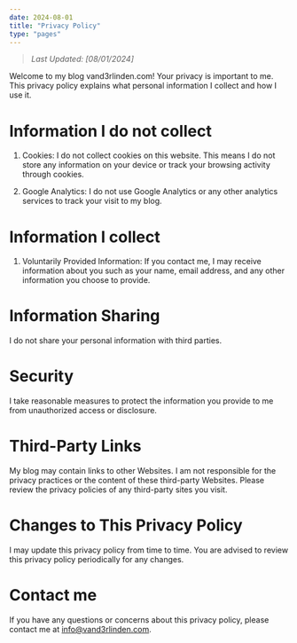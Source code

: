 ```yaml
---
date: 2024-08-01
title: "Privacy Policy"
type: "pages"
---
```


> _Last Updated: [08/01/2024]_

Welcome to my blog vand3rlinden.com! Your privacy is important to me. This privacy policy explains what personal information I collect and how I use it. 

# Information I do not collect
1. Cookies: I do not collect cookies on this website. This means I do not store any information on your device or track your browsing activity through cookies.

2. Google Analytics: I do not use Google Analytics or any other analytics services to track your visit to my blog. 

# Information I collect
1. Voluntarily Provided Information: If you contact me, I may receive information about you such as your name, email address, and any other information you choose to provide.

# Information Sharing
I do not share your personal information with third parties.

# Security
I take reasonable measures to protect the information you provide to me from unauthorized access or disclosure.

# Third-Party Links
My blog may contain links to other Websites. I am not responsible for the privacy practices or the content of these third-party Websites. Please review the privacy policies of any third-party sites you visit.

# Changes to This Privacy Policy
I may update this privacy policy from time to time. You are advised to review this privacy policy periodically for any changes.

# Contact me
If you have any questions or concerns about this privacy policy, please contact me at [info@vand3rlinden.com](mailto:info@vand3rlinden.com).